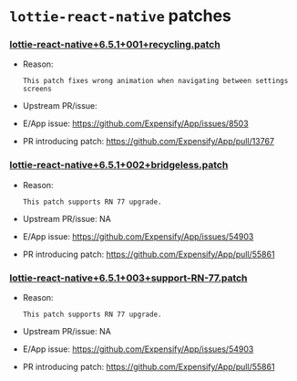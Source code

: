 # `lottie-react-native` patches

### [lottie-react-native+6.5.1+001+recycling.patch](lottie-react-native+6.5.1+001+recycling.patch)

- Reason:
  
    ```
    This patch fixes wrong animation when navigating between settings screens
    ```
  
- Upstream PR/issue: 
- E/App issue: https://github.com/Expensify/App/issues/8503
- PR introducing patch: https://github.com/Expensify/App/pull/13767

### [lottie-react-native+6.5.1+002+bridgeless.patch](lottie-react-native+6.5.1+002+bridgeless.patch)

- Reason:
  
    ```
    This patch supports RN 77 upgrade.
    ```
  
- Upstream PR/issue: NA
- E/App issue: https://github.com/Expensify/App/issues/54903
- PR introducing patch: https://github.com/Expensify/App/pull/55861


### [lottie-react-native+6.5.1+003+support-RN-77.patch](lottie-react-native+6.5.1+003+support-RN-77.patch)

- Reason:
  
    ```
    This patch supports RN 77 upgrade.
    ```
  
- Upstream PR/issue: NA
- E/App issue: https://github.com/Expensify/App/issues/54903
- PR introducing patch: https://github.com/Expensify/App/pull/55861